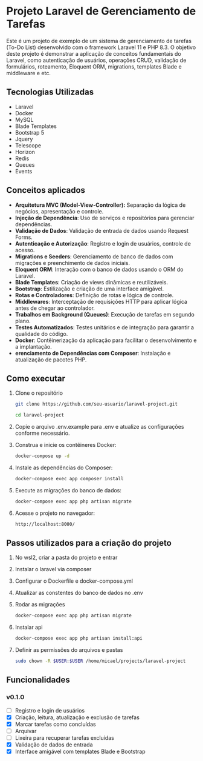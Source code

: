 # Projeto Laravel de Gerenciamento de Tarefas

Este é um projeto de exemplo de um sistema de gerenciamento de tarefas (To-Do List) desenvolvido com o framework Laravel 11 e PHP 8.3. O objetivo deste projeto é demonstrar a aplicação de conceitos fundamentais do Laravel, como autenticação de usuários, operações CRUD, validação de formulários, roteamento, Eloquent ORM, migrations, templates Blade e middleware e etc.

## Tecnologias Utilizadas

- Laravel
- Docker
- MySQL
- Blade Templates
- Bootstrap 5
- Jquery
- Telescope
- Horizon
- Redis
- Queues
- Events

## Conceitos aplicados

- **Arquitetura MVC (Model-View-Controller):** Separação da lógica de negócios, apresentação e controle.
- **Injeção de Dependência**: Uso de serviços e repositórios para gerenciar dependências.
- **Validação de Dados**: Validação de entrada de dados usando Request Forms.
- **Autenticação e Autorização**: Registro e login de usuários, controle de acesso.
- **Migrations e Seeders**: Gerenciamento de banco de dados com migrações e preenchimento de dados iniciais.
- **Eloquent ORM**: Interação com o banco de dados usando o ORM do Laravel.
- **Blade Templates**: Criação de views dinâmicas e reutilizáveis.
- **Bootstrap**: Estilização e criação de uma interface amigável.
- **Rotas e Controladores**: Definição de rotas e lógica de controle.
- **Middlewares**: Interceptação de requisições HTTP para aplicar lógica antes de chegar ao controlador.
- **Trabalhos em Background (Queues)**: Execução de tarefas em segundo plano.
- **Testes Automatizados**: Testes unitários e de integração para garantir a qualidade do código.
- **Docker**: Contêinerização da aplicação para facilitar o desenvolvimento e a implantação.
- **erenciamento de Dependências com Composer**: Instalação e atualização de pacotes PHP.

## Como executar

1. Clone o repositório

   ```bash
   git clone https://github.com/seu-usuario/laravel-project.git
   ```

   ```bash
   cd laravel-project
   ```

2. Copie o arquivo .env.example para .env e atualize as configurações conforme necessário.
3. Construa e inicie os contêineres Docker:

   ```bash
   docker-compose up -d
   ```

4. Instale as dependências do Composer:

   ```bash
   docker-compose exec app composer install
   ```

5. Execute as migrações do banco de dados:

   ```bash
   docker-compose exec app php artisan migrate
   ```

6. Acesse o projeto no navegador:

   ```bash
   http://localhost:8000/
   ```

## Passos utilizados para a criação do projeto

1. No wsl2, criar a pasta do projeto e entrar
2. Instalar o laravel via composer
3. Configurar o Dockerfile e docker-compose.yml
4. Atualizar as constentes do banco de dados no .env
5. Rodar as migrações

   ```bash
   docker-compose exec app php artisan migrate
   ```

6. Instalar api

   ```bash
   docker-compose exec app php artisan install:api
   ```

7. Definir as permissões do arquivos e pastas

   ```bash
   sudo chown -R $USER:$USER /home/micael/projects/laravel-project
   ```

## Funcionalidades

### v0.1.0

- [ ] Registro e login de usuários
- [x] Criação, leitura, atualização e exclusão de tarefas
- [x] Marcar tarefas como concluídas
- [ ] Arquivar
- [ ] Lixeira para recuperar tarefas excluídas
- [x] Validação de dados de entrada
- [x] Interface amigável com templates Blade e Bootstrap
